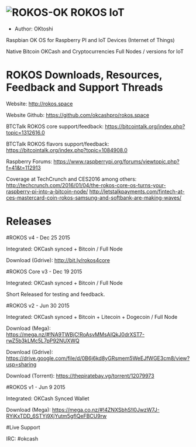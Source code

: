 ![ROKOS-OK](http://i.imgur.com/x3Oj1NN.png)
ROKOS IoT
=========================== 
* Author: OKtoshi

Raspbian OK OS for Raspberry PI and IoT Devices (Internet of Things)

Native Bitcoin OKCash and Cryptocurrencies Full Nodes / versions for IoT

ROKOS Downloads, Resources, Feedback and Support Threads 
===========================

Website: http://rokos.space

Website Github: https://github.com/okcashpro/rokos.space

BTCTalk ROKOS core support/feedback: https://bitcointalk.org/index.php?topic=1312616.0

BTCTalk ROKOS flavors support/feedback: https://bitcointalk.org/index.php?topic=1084908.0

Raspberry Forums: https://www.raspberrypi.org/forums/viewtopic.php?f=41&t=112913

Coverage at TechCrunch and CES2016 among others: 
http://techcrunch.com/2016/01/04/the-rokos-core-os-turns-your-raspberry-pi-into-a-bitcoin-node/
http://letstalkpayments.com/fintech-at-ces-mastercard-coin-rokos-samsung-and-softbank-are-making-waves/


Releases
===========================

#ROKOS v4 - Dec 25 2015

Integrated: OKCash synced + Bitcoin / Full Node

Download (Gdrive): 
http://bit.ly/rokos4core

#ROKOS Core v3 - Dec 19 2015

Integrated: OKCash synced + Bitcoin / Full Node

Short Released for testing and feedback.


#ROKOS v2 - Jun 30 2015

Integrated: OKCash synced + Bitcoin + Litecoin + Dogecoin / Full Node

Download (Mega): 
https://mega.nz/#!NA9TWBjC!RoAsvMMsAIQkJ0drXST7-rwZ5b3kLMc5L7pP92NUXWQ

Download (Gdrive): 
https://drive.google.com/file/d/0B6j6kd8yGRsmem5WeEJfWGE3cm8/view?usp=sharing

Download (Torrent): 
https://thepiratebay.vg/torrent/12079973


#ROKOS v1 - Jun 9 2015 

Integrated: OKCash Synced Wallet

Download (Mega):
https://mega.co.nz/#!4ZNXSbhS!l0JwzW7J-RYiKxTDD_6STYj9XjYutm5gflQeFBCU9rw


#Live Support

IRC: #okcash
